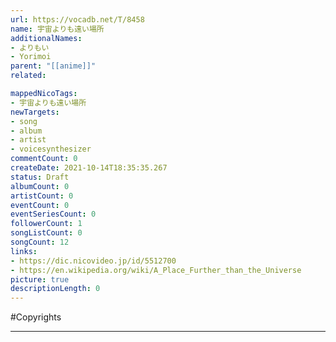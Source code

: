 ```yaml
---
url: https://vocadb.net/T/8458
name: 宇宙よりも遠い場所
additionalNames: 
- よりもい
- Yorimoi
parent: "[[anime]]"
related:

mappedNicoTags:
- 宇宙よりも遠い場所
newTargets:
- song
- album
- artist
- voicesynthesizer
commentCount: 0
createDate: 2021-10-14T18:35:35.267
status: Draft
albumCount: 0
artistCount: 0
eventCount: 0
eventSeriesCount: 0
followerCount: 1
songListCount: 0
songCount: 12
links: 
- https://dic.nicovideo.jp/id/5512700
- https://en.wikipedia.org/wiki/A_Place_Further_than_the_Universe
picture: true
descriptionLength: 0
---
```


#Copyrights



---

